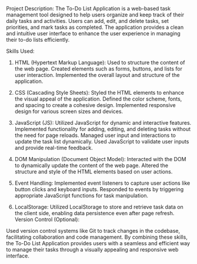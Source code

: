 Project Description:
The To-Do List Application is a web-based task management tool designed to help users organize and keep track of their daily tasks and activities. Users can add, edit, and delete tasks, set priorities, and mark tasks as completed. The application provides a clean and intuitive user interface to enhance the user experience in managing their to-do lists efficiently.

Skills Used:

1) HTML (Hypertext Markup Language):
Used to structure the content of the web page.
Created elements such as forms, buttons, and lists for user interaction.
Implemented the overall layout and structure of the application.

2) CSS (Cascading Style Sheets):
Styled the HTML elements to enhance the visual appeal of the application.
Defined the color scheme, fonts, and spacing to create a cohesive design.
Implemented responsive design for various screen sizes and devices.

3) JavaScript (JS):
Utilized JavaScript for dynamic and interactive features.
Implemented functionality for adding, editing, and deleting tasks without the need for page reloads.
Managed user input and interactions to update the task list dynamically.
Used JavaScript to validate user inputs and provide real-time feedback.

4) DOM Manipulation (Document Object Model):
Interacted with the DOM to dynamically update the content of the web page.
Altered the structure and style of the HTML elements based on user actions.

5) Event Handling:
Implemented event listeners to capture user actions like button clicks and keyboard inputs.
Responded to events by triggering appropriate JavaScript functions for task manipulation.

6) LocalStorage:
Utilized LocalStorage to store and retrieve task data on the client side, enabling data persistence even after page refresh.
Version Control (Optional):

Used version control systems like Git to track changes in the codebase, facilitating collaboration and code management.
By combining these skills, the To-Do List Application provides users with a seamless and efficient way to manage their tasks through a visually appealing and responsive web interface.
